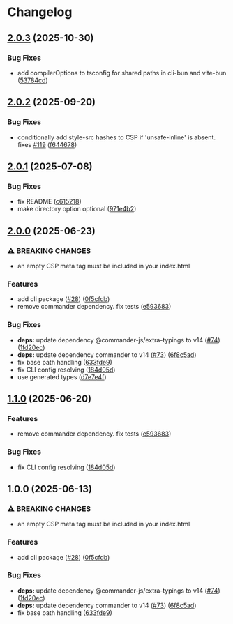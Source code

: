# Changelog

## [2.0.3](https://github.com/maccuaa/vite-plugin-csp/compare/csp-bun-cli-v2.0.2...csp-bun-cli-v2.0.3) (2025-10-30)


### Bug Fixes

* add compilerOptions to tsconfig for shared paths in cli-bun and vite-bun ([53784cd](https://github.com/maccuaa/vite-plugin-csp/commit/53784cdf04f0d5482ee95e7246ea57229b4cce08))

## [2.0.2](https://github.com/maccuaa/vite-plugin-csp/compare/csp-bun-cli-v2.0.1...csp-bun-cli-v2.0.2) (2025-09-20)


### Bug Fixes

* conditionally add style-src hashes to CSP if 'unsafe-inline' is absent. fixes [#119](https://github.com/maccuaa/vite-plugin-csp/issues/119) ([f644678](https://github.com/maccuaa/vite-plugin-csp/commit/f6446780539f42e5775818d39e925ee85bafb06f))

## [2.0.1](https://github.com/maccuaa/vite-plugin-csp/compare/csp-bun-cli-v2.0.0...csp-bun-cli-v2.0.1) (2025-07-08)


### Bug Fixes

* fix README ([c615218](https://github.com/maccuaa/vite-plugin-csp/commit/c61521860ecb791425c75da6ea6799d5b5c6230d))
* make directory option optional ([971e4b2](https://github.com/maccuaa/vite-plugin-csp/commit/971e4b2c686f9b68b2a80223f0f043f500a6e8ad))

## [2.0.0](https://github.com/maccuaa/vite-plugin-csp/compare/csp-bun-cli-v1.1.0...csp-bun-cli-v2.0.0) (2025-06-23)


### ⚠ BREAKING CHANGES

* an empty CSP meta tag must be included in your index.html

### Features

* add cli package ([#28](https://github.com/maccuaa/vite-plugin-csp/issues/28)) ([0f5cfdb](https://github.com/maccuaa/vite-plugin-csp/commit/0f5cfdba1845b032ed6cdc6c3ea4cbbb605c93a4))
* remove commander dependency. fix tests ([e593683](https://github.com/maccuaa/vite-plugin-csp/commit/e59368362bc87ee585786f8dc01bdaff54078477))


### Bug Fixes

* **deps:** update dependency @commander-js/extra-typings to v14 ([#74](https://github.com/maccuaa/vite-plugin-csp/issues/74)) ([1fd20ec](https://github.com/maccuaa/vite-plugin-csp/commit/1fd20ecda7ba4eb27fe5ed9332372106cc5318c2))
* **deps:** update dependency commander to v14 ([#73](https://github.com/maccuaa/vite-plugin-csp/issues/73)) ([6f8c5ad](https://github.com/maccuaa/vite-plugin-csp/commit/6f8c5adcbf6b2bbea6eff9bc6c78299f27aecc70))
* fix base path handling ([633fde9](https://github.com/maccuaa/vite-plugin-csp/commit/633fde9282bc9b4f16bde4cfed595d0b2b3ca17b))
* fix CLI config resolving ([184d05d](https://github.com/maccuaa/vite-plugin-csp/commit/184d05d01bd6b182f5337b12eb3d6feec52b7ace))
* use generated types ([d7e7e4f](https://github.com/maccuaa/vite-plugin-csp/commit/d7e7e4fc35ce0c58c731008040d178a7e462e596))

## [1.1.0](https://github.com/maccuaa/vite-plugin-csp/compare/v1.0.0...v1.1.0) (2025-06-20)


### Features

* remove commander dependency. fix tests ([e593683](https://github.com/maccuaa/vite-plugin-csp/commit/e59368362bc87ee585786f8dc01bdaff54078477))


### Bug Fixes

* fix CLI config resolving ([184d05d](https://github.com/maccuaa/vite-plugin-csp/commit/184d05d01bd6b182f5337b12eb3d6feec52b7ace))

## 1.0.0 (2025-06-13)


### ⚠ BREAKING CHANGES

* an empty CSP meta tag must be included in your index.html

### Features

* add cli package ([#28](https://github.com/maccuaa/vite-plugin-csp/issues/28)) ([0f5cfdb](https://github.com/maccuaa/vite-plugin-csp/commit/0f5cfdba1845b032ed6cdc6c3ea4cbbb605c93a4))


### Bug Fixes

* **deps:** update dependency @commander-js/extra-typings to v14 ([#74](https://github.com/maccuaa/vite-plugin-csp/issues/74)) ([1fd20ec](https://github.com/maccuaa/vite-plugin-csp/commit/1fd20ecda7ba4eb27fe5ed9332372106cc5318c2))
* **deps:** update dependency commander to v14 ([#73](https://github.com/maccuaa/vite-plugin-csp/issues/73)) ([6f8c5ad](https://github.com/maccuaa/vite-plugin-csp/commit/6f8c5adcbf6b2bbea6eff9bc6c78299f27aecc70))
* fix base path handling ([633fde9](https://github.com/maccuaa/vite-plugin-csp/commit/633fde9282bc9b4f16bde4cfed595d0b2b3ca17b))
